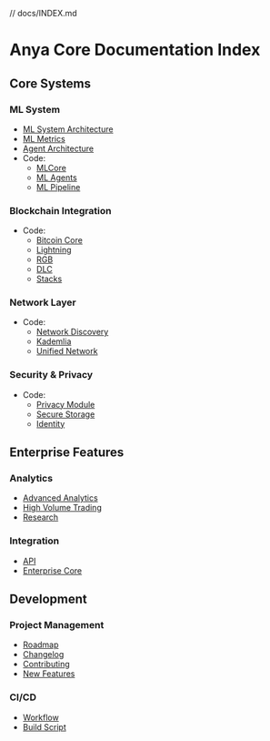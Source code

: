 // docs/INDEX.md

# Anya Core Documentation Index

## Core Systems

### ML System
- [ML System Architecture](ML_SYSTEM_ARCHITECTURE.md)
- [ML Metrics](ML_METRICS.md)
- [Agent Architecture](AGENT_ARCHITECTURE.md)
- Code:
  - [MLCore](../src/ml_core/mod.rs)
  - [ML Agents](../src/ml/agents/mod.rs)
  - [ML Pipeline](../src/ml_core/pipeline.rs)

### Blockchain Integration
- Code:
  - [Bitcoin Core](../src/bitcoin/mod.rs)
  - [Lightning](../src/lightning.rs)
  - [RGB](../src/rgb/mod.rs)
  - [DLC](../src/dlc.rs)
  - [Stacks](../src/stacks/mod.rs)

### Network Layer
- Code:
  - [Network Discovery](../src/network/discovery.rs)
  - [Kademlia](../src/kademlia.rs)
  - [Unified Network](../src/unified_network/mod.rs)

### Security & Privacy
- Code:
  - [Privacy Module](../src/privacy/mod.rs)
  - [Secure Storage](../src/secure_storage/mod.rs)
  - [Identity](../src/identity/mod.rs)

## Enterprise Features

### Analytics
- [Advanced Analytics](../anya-enterprise/src/advanced_analytics/mod.rs)
- [High Volume Trading](../anya-enterprise/src/high_volume_trading/mod.rs)
- [Research](../anya-enterprise/src/ml/research.rs)

### Integration
- [API](../anya-enterprise/src/api.rs)
- [Enterprise Core](../anya-enterprise/src/lib.rs)

## Development

### Project Management
- [Roadmap](ROADMAP.md)
- [Changelog](CHANGELOG.md)
- [Contributing](CONTRIBUTING.md)
- [New Features](NEW_FEATURES.md)

### CI/CD
- [Workflow](.github/workflows/ci.yml)
- [Build Script](../build.rs)
